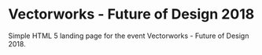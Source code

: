 # Vectorworks - Future of Design 2018

Simple HTML 5 landing page for the event Vectorworks - Future of Design 2018.
